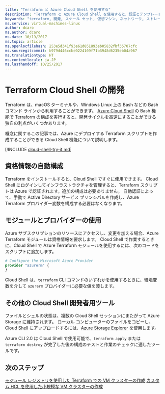 ```yaml
---
title: "Terraform と Azure Cloud Shell を使用する"
description: "Terraform と Azure Cloud Shell を使用すると、認証とテンプレートの構成が簡単になります。"
keywords: "terraform, 開発, スケール セット, 仮想マシン, ネットワーク, ストレージ, モジュール"
ms.service: virtual-machines-linux
author: dcaro
ms.author: dcaro
ms.date: 10/19/2017
ms.topic: article
ms.openlocfilehash: 253e5d341f93e61d851893eb05832fbf35707cfc
ms.sourcegitcommit: b979d446ccbe0224109f71b3948d6235eb04a967
ms.translationtype: HT
ms.contentlocale: ja-JP
ms.lasthandoff: 10/25/2017
---
```

# <a name="terraform-cloud-shell-development"></a>Terraform Cloud Shell の開発 

Terraform は、macOS ターミナルや、Windows Linux 上の Bash などの Bash コマンド ラインから利用することができます。 [Azure Cloud Shell](/azure/cloud-shell/overview) の Bash 機能で Terraform の構成を実行すると、開発サイクルを高速にすることができる独自の利点がいくつかあります。

概念に関するこの記事では、Azure にデプロイする Terraform スクリプトを作成することができる Cloud Shell 機能について説明します。

[!INCLUDE [cloud-shell-try-it.md](../../includes/cloud-shell-try-it.md)]

## <a name="automatic-credential-configuration"></a>資格情報の自動構成

Terraform をインストールすると、Cloud Shell ですぐに使用できます。 Cloud Shell にログインしてインフラストラクチャを管理すると、Terraform スクリプトは Azure で認証されます。追加の構成は必要ありません。 自動認証によって、手動で Active Directory サービス プリンシパルを作成し、Azure Terraform プロバイダー変数を構成する必要はなくなります。


## <a name="using-modules-and-providers"></a>モジュールとプロバイダーの使用

Azure サブスクリプションのリソースにアクセスし、変更を加える場合、Azure Terraform モジュールは資格情報を要求します。 Cloud Shell で作業するときに、Cloud Shell で Azure Terraform モジュールを使用するには、次のコードをスクリプトに追加します。

```tf
# Configure the Microsoft Azure Provider
provider "azurerm" {
}
```

Cloud Shell は、`terraform` CLI コマンドのいずれかを使用するときに、環境変数を介して `azurerm` プロバイダーに必要な値を渡します。

## <a name="other-cloud-shell-developer-tools"></a>その他の Cloud Shell 開発者用ツール

ファイルとシェルの状態は、複数の Cloud Shell セッションにまたがって Azure Storage に維持されます。 ローカル コンピューターのファイルをコピーし、Cloud Shell にアップロードするには、[Azure Storage Explorer](/azure/vs-azure-tools-storage-manage-with-storage-explorer) を使用します。

Azure CLI 2.0 は Cloud Shell で使用可能で、`terraform apply` または `terraform destroy` が完了した後の構成のテストと作業のチェックに適したツールです。


## <a name="next-steps"></a>次のステップ

[モジュール レジストリを使用した Terraform での VM クラスターの作成](terraform-create-vm-cluster-module.md)
[カスタム HCL を使用した小規模な VM クラスターの作成](terraform-create-vm-cluster-with-infrastructure.md)
